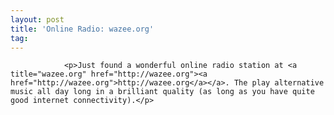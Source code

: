 ```yaml
---
layout: post
title: 'Online Radio: wazee.org'
tag: 
---
```



                <p>Just found a wonderful online radio station at <a title="wazee.org" href="http://wazee.org"><a href="http://wazee.org">http://wazee.org</a></a>. The play alternative music all day long in a brilliant quality (as long as you have quite good internet connectivity).</p>
            
